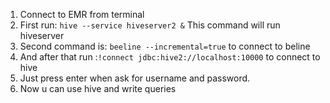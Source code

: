 1. Connect to EMR from terminal
2. First run: `hive --service hiveserver2 &` This command will run hiveserver
3. Second command is: `beeline --incremental=true` to connect to beline
4. And after that run :`!connect jdbc:hive2://localhost:10000` to connect to hive
5. Just press enter when ask for username and password.
6. Now u can use hive and write queries
